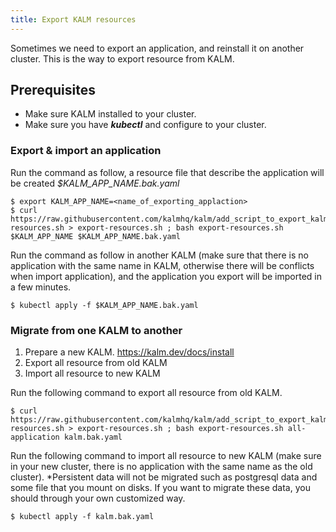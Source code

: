 ```yaml
---
title: Export KALM resources
---
```


Sometimes we need to export an application, and reinstall it on another cluster. This is the way to export resource from KALM.

## Prerequisites

- Make sure KALM installed to your cluster.
- Make sure you have ***kubectl*** and configure to your cluster.

### Export & import an application

Run the command as follow, a resource file that describe the application will be created *$KALM_APP_NAME.bak.yaml*

```
$ export KALM_APP_NAME=<name_of_exporting_applaction>
$ curl https://raw.githubusercontent.com/kalmhq/kalm/add_script_to_export_kalm_resources/scripts/export-resources.sh > export-resources.sh ; bash export-resources.sh $KALM_APP_NAME $KALM_APP_NAME.bak.yaml
```

Run the command as follow in another KALM (make sure that there is no application with the same name in KALM, otherwise there will be conflicts when import application), and the application you export will be imported in a few minutes.

```
$ kubectl apply -f $KALM_APP_NAME.bak.yaml
```

### Migrate from one KALM to another

1. Prepare a new KALM. https://kalm.dev/docs/install
2. Export all resource from old KALM
3. Import all resource to new KALM

Run the following command to export all resource from old KALM.

```
$ curl https://raw.githubusercontent.com/kalmhq/kalm/add_script_to_export_kalm_resources/scripts/export-resources.sh > export-resources.sh ; bash export-resources.sh all-application kalm.bak.yaml
```

Run the following command to import all resource to new KALM (make sure in your new cluster, there is no application with the same name as the old cluster).
*Persistent data will not be migrated such as postgresql data and some file that you mount on disks. If you want to migrate these data, you should through your own customized way.

```
$ kubectl apply -f kalm.bak.yaml
```
